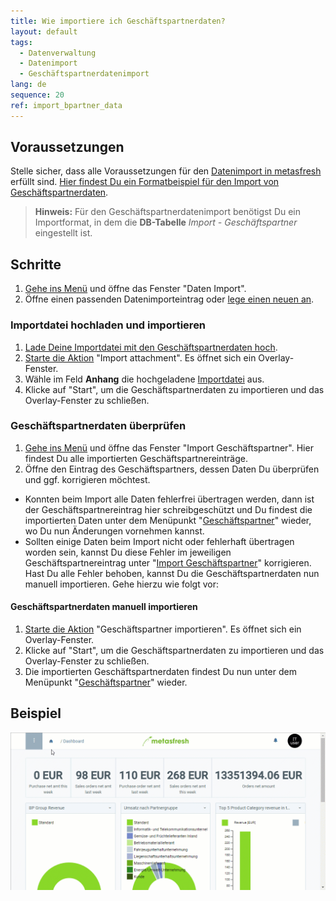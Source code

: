 ```yaml
---
title: Wie importiere ich Geschäftspartnerdaten?
layout: default
tags:
  - Datenverwaltung
  - Datenimport
  - Geschäftspartnerdatenimport
lang: de
sequence: 20
ref: import_bpartner_data
---
```


## Voraussetzungen
Stelle sicher, dass alle Voraussetzungen für den [Datenimport in metasfresh](Datenimport_nach_metasfresh) erfüllt sind. [Hier findest Du ein Formatbeispiel für den Import von Geschäftspartnerdaten](Importformat_Beispiel_GPartner).
 >**Hinweis:** Für den Geschäftspartnerdatenimport benötigst Du ein Importformat, in dem die **DB-Tabelle** *Import - Geschäftspartner* eingestellt ist.

## Schritte
1. [Gehe ins Menü](Menu) und öffne das Fenster "Daten Import".
1. Öffne einen passenden Datenimporteintrag oder [lege einen neuen an](Datenimporteintrag_anlegen).

### Importdatei hochladen und importieren
1. [Lade Deine Importdatei mit den Geschäftspartnerdaten hoch](Dateihandling).
1. [Starte die Aktion](AktionStarten) "Import attachment". Es öffnet sich ein Overlay-Fenster.
1. Wähle im Feld **Anhang** die hochgeladene [Importdatei](Importdatei_nuetzliche_Hinweise) aus.
1. Klicke auf "Start", um die Geschäftspartnerdaten zu importieren und das Overlay-Fenster zu schließen.

### Geschäftspartnerdaten überprüfen
1. [Gehe ins Menü](Menu) und öffne das Fenster "Import Geschäftspartner". Hier findest Du alle importierten Geschäftspartnereinträge.
1. Öffne den Eintrag des Geschäftspartners, dessen Daten Du überprüfen und ggf. korrigieren möchtest.
 - Konnten beim Import alle Daten fehlerfrei übertragen werden, dann ist der Geschäftspartnereintrag hier schreibgeschützt und Du findest die importierten Daten unter dem Menüpunkt "[Geschäftspartner](Menu)" wieder, wo Du nun Änderungen vornehmen kannst.
 - Sollten einige Daten beim Import nicht oder fehlerhaft übertragen worden sein, kannst Du diese Fehler im jeweiligen Geschäftspartnereintrag unter "[Import Geschäftspartner](Menu)" korrigieren. Hast Du alle Fehler behoben, kannst Du die Geschäftspartnerdaten nun manuell importieren. Gehe hierzu wie folgt vor:

#### Geschäftspartnerdaten manuell importieren
1. [Starte die Aktion](AktionStarten) "Geschäftspartner importieren". Es öffnet sich ein Overlay-Fenster.
1. Klicke auf "Start", um die Geschäftspartnerdaten zu importieren und das Overlay-Fenster zu schließen.
1. Die importierten Geschäftspartnerdaten findest Du nun unter dem Menüpunkt "[Geschäftspartner](Menu)" wieder.

## Beispiel
![](assets/GPartnerdaten_importieren.gif)
